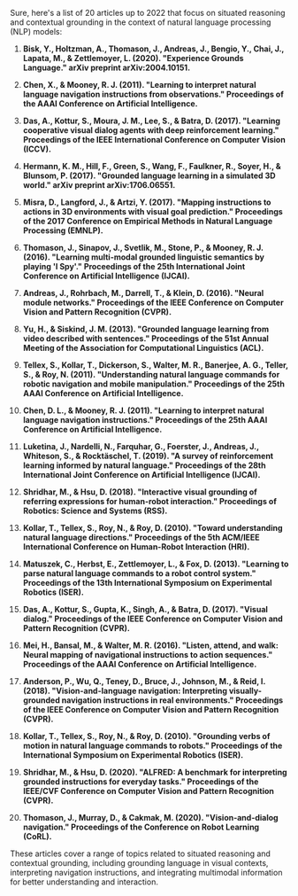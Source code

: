 Sure, here's a list of 20 articles up to 2022 that focus on situated reasoning and contextual grounding in the context of natural language processing (NLP) models:

1. **Bisk, Y., Holtzman, A., Thomason, J., Andreas, J., Bengio, Y., Chai, J., Lapata, M., & Zettlemoyer, L. (2020). "Experience Grounds Language." arXiv preprint arXiv:2004.10151.**

2. **Chen, X., & Mooney, R. J. (2011). "Learning to interpret natural language navigation instructions from observations." Proceedings of the AAAI Conference on Artificial Intelligence.**

3. **Das, A., Kottur, S., Moura, J. M., Lee, S., & Batra, D. (2017). "Learning cooperative visual dialog agents with deep reinforcement learning." Proceedings of the IEEE International Conference on Computer Vision (ICCV).**

4. **Hermann, K. M., Hill, F., Green, S., Wang, F., Faulkner, R., Soyer, H., & Blunsom, P. (2017). "Grounded language learning in a simulated 3D world." arXiv preprint arXiv:1706.06551.**

5. **Misra, D., Langford, J., & Artzi, Y. (2017). "Mapping instructions to actions in 3D environments with visual goal prediction." Proceedings of the 2017 Conference on Empirical Methods in Natural Language Processing (EMNLP).**

6. **Thomason, J., Sinapov, J., Svetlik, M., Stone, P., & Mooney, R. J. (2016). "Learning multi-modal grounded linguistic semantics by playing 'I Spy'." Proceedings of the 25th International Joint Conference on Artificial Intelligence (IJCAI).**

7. **Andreas, J., Rohrbach, M., Darrell, T., & Klein, D. (2016). "Neural module networks." Proceedings of the IEEE Conference on Computer Vision and Pattern Recognition (CVPR).**

8. **Yu, H., & Siskind, J. M. (2013). "Grounded language learning from video described with sentences." Proceedings of the 51st Annual Meeting of the Association for Computational Linguistics (ACL).**

9. **Tellex, S., Kollar, T., Dickerson, S., Walter, M. R., Banerjee, A. G., Teller, S., & Roy, N. (2011). "Understanding natural language commands for robotic navigation and mobile manipulation." Proceedings of the 25th AAAI Conference on Artificial Intelligence.**

10. **Chen, D. L., & Mooney, R. J. (2011). "Learning to interpret natural language navigation instructions." Proceedings of the 25th AAAI Conference on Artificial Intelligence.**

11. **Luketina, J., Nardelli, N., Farquhar, G., Foerster, J., Andreas, J., Whiteson, S., & Rocktäschel, T. (2019). "A survey of reinforcement learning informed by natural language." Proceedings of the 28th International Joint Conference on Artificial Intelligence (IJCAI).**

12. **Shridhar, M., & Hsu, D. (2018). "Interactive visual grounding of referring expressions for human-robot interaction." Proceedings of Robotics: Science and Systems (RSS).**

13. **Kollar, T., Tellex, S., Roy, N., & Roy, D. (2010). "Toward understanding natural language directions." Proceedings of the 5th ACM/IEEE International Conference on Human-Robot Interaction (HRI).**

14. **Matuszek, C., Herbst, E., Zettlemoyer, L., & Fox, D. (2013). "Learning to parse natural language commands to a robot control system." Proceedings of the 13th International Symposium on Experimental Robotics (ISER).**

15. **Das, A., Kottur, S., Gupta, K., Singh, A., & Batra, D. (2017). "Visual dialog." Proceedings of the IEEE Conference on Computer Vision and Pattern Recognition (CVPR).**

16. **Mei, H., Bansal, M., & Walter, M. R. (2016). "Listen, attend, and walk: Neural mapping of navigational instructions to action sequences." Proceedings of the AAAI Conference on Artificial Intelligence.**

17. **Anderson, P., Wu, Q., Teney, D., Bruce, J., Johnson, M., & Reid, I. (2018). "Vision-and-language navigation: Interpreting visually-grounded navigation instructions in real environments." Proceedings of the IEEE Conference on Computer Vision and Pattern Recognition (CVPR).**

18. **Kollar, T., Tellex, S., Roy, N., & Roy, D. (2010). "Grounding verbs of motion in natural language commands to robots." Proceedings of the International Symposium on Experimental Robotics (ISER).**

19. **Shridhar, M., & Hsu, D. (2020). "ALFRED: A benchmark for interpreting grounded instructions for everyday tasks." Proceedings of the IEEE/CVF Conference on Computer Vision and Pattern Recognition (CVPR).**

20. **Thomason, J., Murray, D., & Cakmak, M. (2020). "Vision-and-dialog navigation." Proceedings of the Conference on Robot Learning (CoRL).**

These articles cover a range of topics related to situated reasoning and contextual grounding, including grounding language in visual contexts, interpreting navigation instructions, and integrating multimodal information for better understanding and interaction.